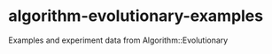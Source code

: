 algorithm-evolutionary-examples
===============================

Examples and experiment data from Algorithm::Evolutionary
